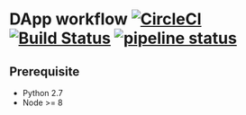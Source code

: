 # DApp workflow [![CircleCI](https://circleci.com/gh/promer94/ethereum-simple-contract.svg?style=svg)](https://circleci.com/gh/promer94/ethereum-simple-contract) [![Build Status](https://travis-ci.com/promer94/Ethereum-Paper-Publish.svg?branch=master)](https://travis-ci.com/promer94/Ethereum-Paper-Publish) [![pipeline status](https://gitlab.com/yixuanxu94/Ethereum-Paper-Publish/badges/master/pipeline.svg)](https://gitlab.com/yixuanxu94/Ethereum-Paper-Publish/commits/master)

## Prerequisite

- Python 2.7
- Node >= 8
